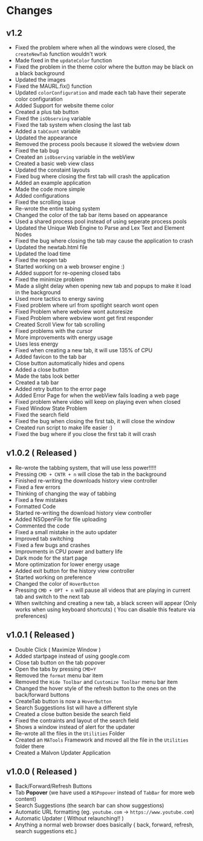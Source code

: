 #  Changes

## v1.2
- Fixed the problem where when all the windows were closed, the `createNewTab` function wouldn't work
- Made fixed in the `updateColor` function
- Fixed the problem in the theme color where the button may be black on a black background
- Updated the images
- Fixed the MAURL.fix() function
- Updated `colorConfiguration` and made each tab have their seperate color configuration
- Added Support for website theme color
- Created a plus tab button
- Fixed the `isObserving` variable
- Fixed the tab system when closing the last tab
- Added a `tabCount` variable
- Updated the appearance
- Removed the process pools because it slowed the webview down
- Fixed the tab bug
- Created an `isObserving` variable in the webView
- Created a basic web view class
- Updated the constaint layouts
- Fixed bug where closing the first tab will crash the application
- Added an example application
- Made the code more simple
- Added configurations
- Fixed the scrolling issue
- Re-wrote the entire tabing system
- Changed the color of the tab bar items based on appearance
- Used a shared process pool instead of using seperate process pools
- Updated the Unique Web Engine to Parse and Lex Text and Element Nodes
- Fixed the bug where closing the tab may cause the application to crash
- Updated the newtab.html file
- Updated the load time
- Fixed the reopen tab
- Started working on a web browser engine :)
- Added support for re-opening closed tabs
- Fixed the minimize problem
- Made a slight delay when opening new tab and popups to make it load in the background
- Used more tactics to energy saving
- Fixed problem where url from spotlight search wont open 
- Fixed Problem where webview wont autoresize
- Fixed Problem where webview wont get first responder
- Created Scroll View for tab scrolling
- Fixed problems with the cursor
- More improvements with energy usage
- Uses less energy
- Fixed when creating a new tab, it will use 135% of CPU
- Added favicon to the tab bar
- Close button automatically hides and opens
- Added a close button
- Made the tabs look better
- Created a tab bar
- Added retry button to the error page
- Added Error Page for when the webView fails loading a web page
- Fixed problem where video will keep on playing even when closed
- Fixed Window State Problem
- Fixed the search field
- Fixed the bug when closing the first tab, it will close the window
- Created run script to make life easier :)
- Fixed the bug where if you close the first tab it will crash

## v1.0.2 ( **Released** )
- Re-wrote the tabbing system, that will use less power!!!!!
- Pressing `CMD + CNTR + n` will close the tab in the background
- Finished re-writing the downloads history view controller
- Fixed a few errors
- Thinking of changing the way of tabbing
- Fixed a few mistakes
- Formatted Code
- Started re-writing the download history view controller
- Added NSOpenFile for file uploading
- Commented the code
- Fixed a small mistake in the auto updater
- Improved tab switching
- Fixed a few bugs and crashes
- Improvments in CPU power and battery life
- Dark mode for the start page
- More optimization for lower energy usage
- Added exit button for the history view controller
- Started working on preference
- Changed the color of `HoverButton`
- Pressing `CMD + OPT + n` will pause all videos that are playing in current tab and switch to the next tab
- When switching and creating a new tab, a black screen will appear (Only works when using keyboard shortcuts) ( You can disable this feature via preferences)

## v1.0.1 ( **Released** )
- Double Click ( Maximize Window )
- Added startpage instead of using google.com
- Close tab button on the tab popover
- Open the tabs by pressing `CMD+Y`
- Removed the `format` menu bar item
- Removed the `Hide Toolbar` and `Customize Toolbar` menu bar item
- Changed the hover style of the refresh button to the ones on the back/forward buttons
- CreateTab button is now a `HoverButton`
- Search Suggestions list will have a different style
- Created a close button beside the search field
- Fixed the contraints and layout of the search field
- Shows a window instead of alert for the updater
- Re-wrote all the files in the `Utilities` Folder
- Created an `MATools` Framework and moved all the file in the `Utilities` folder there
- Created a Malvon Updater Application


## v1.0.0 ( **Released** )
- Back/Forward/Refresh Buttons
- Tab **Popover** (we have used a `NSPopover` instead of `TabBar` for more web content)
- Search Suggestions (the search bar can show suggestions)
- Automatic URL formatting (eg. `youtube.com` -> `https://www.youtube.com`)
- Automatic Updater ( Without relaunching!! )
- Anything a normal web browser does basically ( back, forward, refresh, search suggestions etc.)
